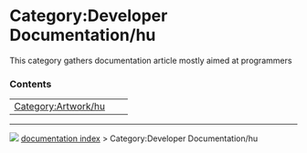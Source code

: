 # Category:Developer Documentation/hu
This category gathers documentation article mostly aimed at programmers

### Contents

|     |     |     |
| --- | --- | --- |
| [Category:Artwork/hu](Category_Artwork/hu.md) |



---
![](images/Button_right.svg) [documentation index](../README.md) > Category:Developer Documentation/hu
